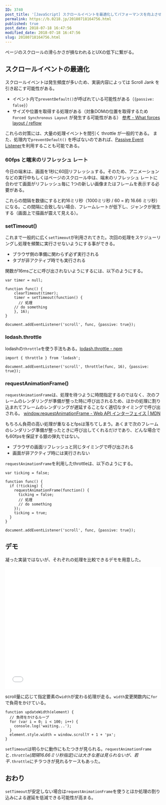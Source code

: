 ```yaml
---
ID: 3740
post_title: '[JavaScript] スクロールイベントを最適化してパフォーマンスを向上させる方法'
permalink: https://b.0218.jp/20180718164756.html
published: true
post_date: 2018-07-18 16:47:56
modified_date: 2018-07-18 16:47:56
slug: 20180718164756.html
---
```

ページのスクロールの滑らかさが損なわれるとUXの低下に繋がる。

<h2>スクロールイベントの最適化</h2>

スクロールイベントは発生頻度が多いため、実装内容によっては Scroll Jank を引き起こす可能性がある。

<ul>
<li>イベント内で<code>preventDefault()</code>が呼ばれている可能性がある（<code>{passive: false}</code>）</li>
<li>サイズや位置を取得する処理がある（対象DOMの位置を取得するため <code>Forced Synchronous Layout</code> が発生する可能性がある）
<a href="https://gist.github.com/paulirish/5d52fb081b3570c81e3a">参考 - What forces layout / reflow</a></li>
</ul>

これらの対策には、大量の処理イベントを間引く throttle が一般的である。
また、処理内で<code>preventDefault()</code> を呼ばないのであれば、<a href="https://b.0218.jp/20180714221323.html">Passive Event Listener</a>を利用することも可能である。

<h3>60fps と端末のリフレッシュ レート</h3>

今日の端末は、画面を1秒に60回リフレッシュする。そのため、アニメーションなどの実行中もしくはページのスクロール中は、端末のリフレッシュ レートに合わせて画面がリフレッシュ毎に 1つの新しい画像またはフレームを表示する必要がある。

これらの間隔を数値にすると約16ミリ秒（1000ミリ秒 / 60 = 約 16.66 ミリ秒）になる。この間隔に合致しない場合、フレームレートが低下し、ジャンクが発生する（画面上で描画が震えて見える）。

<h3>setTimeout()</h3>

これまで一般的に広く<code>setTimeout</code>が利用されてきた。次回の処理をスケジューリングし処理を頻繁に実行させないようにする事ができる。

<ul>
<li>ブラウザ側の準備に関わらず必ず実行される</li>
<li>タブが非アクティブ時でも実行される</li>
</ul>

関数が16msごとに呼び出されないようにするには、以下のようにする。

<pre><code class="language-js">var timer = null;

function func() {
    clearTimeout(timer);
    timer = setTimeout(function() {
      // 処理
    // do something
    }, 16);
}

document.addEventListener('scroll', func, {passive: true});
</code></pre>

<h3>lodash.throttle</h3>

lodashの<code>throttle</code>を使う手法もある。<a href="https://www.npmjs.com/package/lodash.throttle">lodash.throttle  -  npm</a>

<pre><code class="language-js">import { throttle } from 'lodash';

document.addEventListener('scroll', throttle(func, 16), {passive: true});
</code></pre>

<h3>requestAnimationFrame()</h3>

<code>requestAnimationFrame</code>は、処理を待つように時間指定するのではなく、次のフレームのレンダリングが準備が整った時に呼び出されるため、ほかの処理に割り込まれてフレームのレンダリングが遅延することなく適切なタイミングで呼び出される。
<a href="https://developer.mozilla.org/ja/docs/Web/API/Window/requestAnimationFrame">window.requestAnimationFrame - Web API インターフェイス | MDN</a>

もちろん負荷の高い処理が重なるとfpsは落ちてしまう。あくまで次のフレームのレンダリング準備が整ったときに呼び出してくれるだけであり、どんな場合でも60fpsを保証する銀の弾丸ではない。

<ul>
<li>ブラウザの画面リフレッシュと同じタイミングで呼び出される</li>
<li>画面が非アクティブ時には実行されない</li>
</ul>

<code>requestAnimationFrame</code>を利用したthrottleは、以下のようにする。

<pre><code class="language-js">var ticking = false;

function func() {
  if (!ticking) {
    requestAnimationFrame(function() {
      ticking = false;
      // 処理
      // do something
    });
    ticking = true;
  }
}

document.addEventListener('scroll', func, {passive: true});
</code></pre>

<h2>デモ</h2>

凝った実装ではないが、それぞれの処理を比較できるデモを用意した。

<iframe height='394' scrolling='no' title='requestAnimationFrame vs throttle vs setTimeout' src='//codepen.io/hiro0218/embed/LBZVQv/?height=394&theme-id=light&default-tab=result&embed-version=2' frameborder='no' allowtransparency='true' allowfullscreen='true' style='width: 100%;'>See the Pen <a href='https://codepen.io/hiro0218/pen/LBZVQv/'>requestAnimationFrame vs throttle vs setTimeout</a> by hiro (<a href='https://codepen.io/hiro0218'>@hiro0218</a>) on <a href='https://codepen.io'>CodePen</a>.
</iframe>

scroll量に応じて指定要素の<code>width</code>が変わる処理が走る。<code>width</code>変更関数内に<code>for</code>で負荷をかけている。

<pre><code class="language-js">function updateWidth(element) {
  // 負荷をかけるループ
  for (var i = 0; i &lt; 100; i++) {
    console.log('waiting...');
  }
  element.style.width = window.scrollY + 1 + 'px';
}
</code></pre>

<code>setTimeout</code>は明らかに動作にもたつきが見られる。<code>requestAnimationFrame</code>と<code>_.throttle</code>(間隔16.66ミリ秒指定)には大きな差は見られないが、若干<code>_.throttle</code>にチラつきが見れるケースもあった。

<h2>おわり</h2>

<code>setTimeout</code>が安定しない場合は<code>requestAnimationFrame</code>を使うとほか処理の割り込みによる遅延を低減できる可能性が高まる。